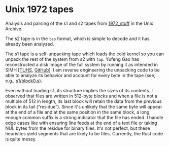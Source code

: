 # Unix 1972 tapes

Analysis and parsing of the s1 and s2 tapes from [1972_stuff](https://www.tuhs.org/Archive/Distributions/Research/1972_stuff/)
in the Unix Archive.

The s2 tape is in the `tap` format, which is simple to decode and it has already
been analyzed.

The s1 tape is a self-unpacking tape which loads the cold kernel so you can
unpack the rest of the system from s2 with `tap`. Yufeng Gao has reconstructed a
disk image of the full system by running it as intended in SIMH
[[TUHS](https://www.tuhs.org/pipermail/tuhs/2025-February/031420.html),
[GitHub](https://github.com/TheBrokenPipe/Research-UNIX-V2-Beta)]. I am reverse
engineering the unpacking code to be able to analyze its behavior and account
for every byte in the tape (see, e.g., [s1/block0.s](s1/block0.s)).

Even without loading s1, its structure implies the sizes of its contents. I
observed that files are written in 512-byte blocks and when a file is not a
multiple of 512 in length, its last block will retain the data from the previous
block in its tail (“residue”). Since it's unlikely that the same byte will
appear at the end of a file and at the same position in the same block, a long
enough common suffix is a strong indicator that the file has ended. I handle
edge cases like with ensuring line feeds at the end of a text file or taking NUL
bytes from the residue for binary files. It's not perfect, but these heuristics
yield segments that are likely to be files. Currently, the Rust code is quite
messy.
